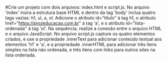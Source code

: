 #Crie um projeto com dois arquivos: index.html e script.js. No arquivo 'index' insira a estrutura base HTML e dentro da tag 'body' inclua quatro tags vazias: h1, ul, a, ol.
Adicione o atributo id="titulo" à tag h1, o atributo href="https://prozeducacao.com.br" à tag 'a', e o atributo id="lista-ordenada" à tag 'ol'.
Na sequência, realize a conexão entre o arquivo HTML e o arquivo JavaScript.
No arquivo script.js capture os quatro elementos criados, e use a propriedade .innerText para adicionar conteúdo textual aos elementos 'h1' e 'a',
e a propriedade .innerHTML para adicionar três itens simples na lista não ordenada, e três itens com links para outros sites na lista ordenada.
